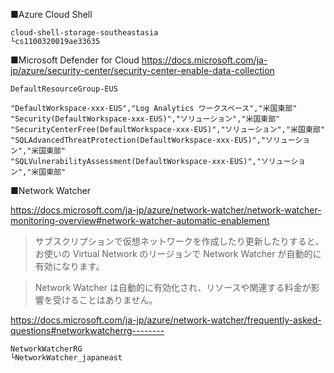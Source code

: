 ■Azure Cloud Shell

```
cloud-shell-storage-southeastasia
└cs1100320019ae33635
```


■Microsoft Defender for Cloud
https://docs.microsoft.com/ja-jp/azure/security-center/security-center-enable-data-collection


```
DefaultResourceGroup-EUS

"DefaultWorkspace-xxx-EUS","Log Analytics ワークスペース","米国東部"
"Security(DefaultWorkspace-xxx-EUS)","ソリューション","米国東部"
"SecurityCenterFree(DefaultWorkspace-xxx-EUS)","ソリューション","米国東部"
"SQLAdvancedThreatProtection(DefaultWorkspace-xxx-EUS)","ソリューション","米国東部"
"SQLVulnerabilityAssessment(DefaultWorkspace-xxx-EUS)","ソリューション","米国東部"
```

■Network Watcher

https://docs.microsoft.com/ja-jp/azure/network-watcher/network-watcher-monitoring-overview#network-watcher-automatic-enablement

> サブスクリプションで仮想ネットワークを作成したり更新したりすると、お使いの Virtual Network のリージョンで Network Watcher が自動的に有効になります。 

> Network Watcher は自動的に有効化され、リソースや関連する料金が影響を受けることはありません。

https://docs.microsoft.com/ja-jp/azure/network-watcher/frequently-asked-questions#networkwatcherrg--------

```
NetworkWatcherRG
└NetworkWatcher_japaneast
```
